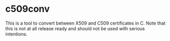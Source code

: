 # c509conv

This is a tool to convert between X509 and C509 certificates in C.
Note that this is not at all release ready and should not be used with serious intentions.
